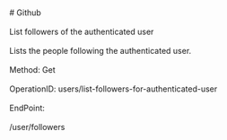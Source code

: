 <br>#     Github</br>
<br>List followers of the authenticated user</br>
<br>Lists the people following the authenticated user.</br>
<br>Method: Get</br>
<br>OperationID: users/list-followers-for-authenticated-user</br>
<br>EndPoint:</br>
<br>/user/followers</br>
